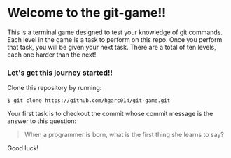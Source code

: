 # Welcome to the git-game!! 

This is a terminal game designed to test your knowledge of git commands.
Each level in the game is a task to perform on this repo.
Once you perform that task, you will be given your next task.
There are a total of ten levels, each one harder than the next!

### Let's get this journey started!! 
Clone this repository by running:

```
$ git clone https://github.com/hgarc014/git-game.git
```

Your first task is to checkout the commit whose commit message is the answer to this question: 

> When a programmer is born, what is the first thing she learns to say?

Good luck!
